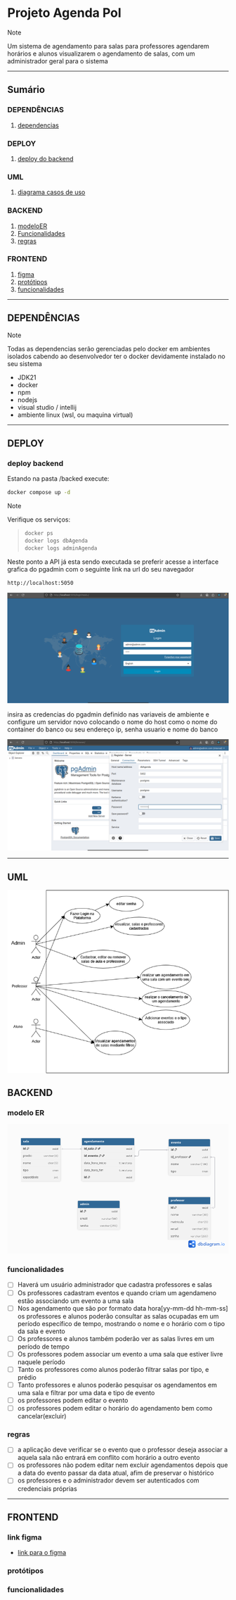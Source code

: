 # Projeto Agenda Pol

> [!NOTE]
> Um sistema de agendamento para salas para professores agendarem horários e alunos visualizarem o agendamento de salas, com um administrador geral para o sistema
___

## Sumário

### **DEPENDÊNCIAS**
   1. [dependencias](#dependencias)

### **DEPLOY**
   1. [deploy do backend](#deploy-backend)

### UML
   1. [diagrama casos de uso](#uml)

### **BACKEND**
   1. [modeloER](#modelo-er)
   2. [Funcionalidades](#funcionalidades)
   3. [regras](#regras)

### **FRONTEND**
   1. [figma](#link-figma)
   2. [protótipos](#protótipos)
   3. [funcionalidades](#funcionalidades)
___

## DEPENDÊNCIAS
> [!NOTE]
> Todas as dependencias serão gerenciadas pelo docker em ambientes isolados cabendo ao desenvolvedor ter o docker devidamente instalado no seu sistema

- JDK21
- docker
- npm
- nodejs
- visual studio / intellij
- ambiente linux (wsl, ou maquina virtual)
___

## DEPLOY

### deploy backend

Estando na pasta /backed execute:

```bash
docker compose up -d
```

>[!NOTE]
>Verifique os serviços:

>```bash
>docker ps
>docker logs dbAgenda
>docker logs adminAgenda
>```

Neste ponto a API já esta sendo executada se preferir acesse a interface grafica do pgadmin
com o seguinte link na url do seu navegador

```bash
http://localhost:5050
```

![interface grafica do pgadmin web](/docs/adminAgenda.png)

insira as credencias do pgadmin definido nas variaveis de ambiente e configure um servidor novo
colocando o nome do host como o nome do container do banco ou seu endereço ip, senha usuario e nome do banco

![interface gráfica do pgadmin web](/docs/adminAgendaServer.png.png)
___

## **UML**
![diagrama de casos de uso](/docs/CasosDeUso.drawio(1).png)

## **BACKEND**

### modelo ER
![modelo er](/docs/modeloER.png)

### funcionalidades
- [ ] Haverá um usuário administrador que cadastra professores e salas
- [ ] Os professores cadastram eventos e quando criam um agendameno estão associando um evento a uma sala
- [ ] Nos agendamento que são por formato data hora[yy-mm-dd hh-mm-ss] os professores e alunos poderão consultar as salas ocupadas em um período específico de tempo, mostrando o nome e o horário com o tipo da sala e evento 
- [ ] Os professores e alunos também poderão ver as salas livres em um período de tempo
- [ ] Os professores podem associar um evento a uma sala que estiver livre naquele período
- [ ] Tanto os professores como alunos poderão filtrar
salas por tipo, e prédio
- [ ] Tanto professores e alunos poderão pesquisar os agendamentos em uma sala e filtrar por uma data e tipo de evento
- [ ] os professores podem editar o evento
- [ ] os professores podem editar o horário do agendamento bem como cancelar(excluir)

### regras
- [ ] a aplicação deve verificar se o evento que o professor deseja associar a aquela sala
não entrará em conflito com horário a outro evento
- [ ] os professores não podem editar nem excluir agendamentos depois que a data do evento passar da data atual, afim de preservar o histórico
- [ ] os professores e o administrador devem ser autenticados com credenciais próprias
___

## **FRONTEND**

### link figma

- [link para o figma](https://www.figma.com/design/cZoiSPsSOjAio7jQksXsnF/Marca%C3%A7%C3%A3o-de-sala--Eng-De-Software-?node-id=0-1&t=VGR2Ehy1dGJEXv2G-1)

### protótipos

### funcionalidades
